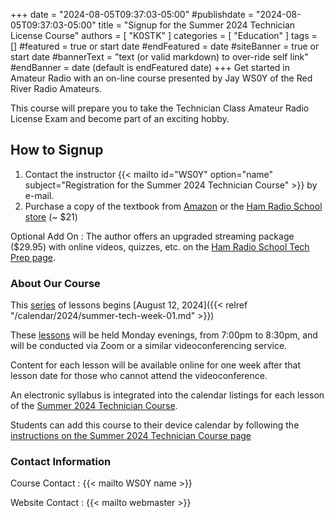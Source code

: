 +++
date = "2024-08-05T09:37:03-05:00"
#publishdate = "2024-08-05T09:37:03-05:00"
title = "Signup for the Summer 2024 Technician License Course"
authors = [ "K0STK" ]
categories = [ "Education" ]
tags = []
#featured = true or start date
#endFeatured = date
#siteBanner = true or start date
#bannerText = "text (or valid markdown) to over-ride self link" 
#endBanner = date (default is endFeatured date) 
+++
Get started in Amateur Radio with an on-line course presented by Jay WS0Y of
the Red River Radio Amateurs.

This course will prepare you to take the Technician Class Amateur Radio
License Exam and become part of an exciting hobby.
<!--more-->

## How to Signup

1. Contact the instructor
{{< mailto id="WS0Y" option="name" subject="Registration for the Summer 2024 Technician Course" >}}
by e-mail.
1. Purchase a copy of the textbook from [Amazon][amazon] or the
[Ham Radio School store][hamradioschool] (~ $21)

[amazon]: https://www.amazon.com/School-Technician-License-Course-2022-2026/dp/B0B14M9SGR/
[hamradioschool]: https://hamradioschool.square.site/

Optional Add On
: The author offers an upgraded streaming package ($29.95) with online videos,
quizzes, etc. on the [Ham Radio School Tech Prep page][techprep].

[techprep]: https://www.hamradioschool.com/technician-prep

### About Our Course

This [series][series] of lessons begins [August 12, 2024]({{< relref
"/calendar/2024/summer-tech-week-01.md" >}})

These [lessons][series] will be held Monday evenings, from
7:00pm to 8:30pm, and will be conducted via Zoom or a similar
videoconferencing service.

Content for each lesson will be available online for one week after that
lesson date for those who cannot attend the videoconference.

An electronic syllabus is integrated into the calendar listings for each
lesson of the [Summer 2024 Technician Course][series].

Students can add this course to their device calendar by following the
[instructions on the Summer 2024 Technician Course page][seriesadd]

### Contact Information

Course Contact
: {{< mailto WS0Y name >}}

Website Contact
: {{< mailto webmaster >}}

[series]: /dates/summer-2024-technician
[seriesadd]: /dates/summer-2024-technician#add
